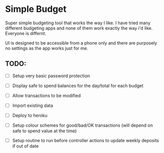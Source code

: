 # Simple Budget

Super simple budgeting tool that works the way I like. I have tried many
different budgeting apps and none of them work exactly the way i'd like.
Everyone is differnt.

UI is designed to be accessible from a phone only and there are purposely no
settings as the app works just for me.


## TODO:

- [ ] Setup very basic password protection
- [ ] Display safe to spend balances for the day/total for each budget
- [ ] Allow transactions to be modified
- [ ] Import existing data
- [ ] Deploy to heroku
- [ ] Setup colour schemes for good/bad/OK transactions (will depend on safe to spend value at the time)
- [ ] Setup routine to run before controller actions to update weekly deposits if out of date

